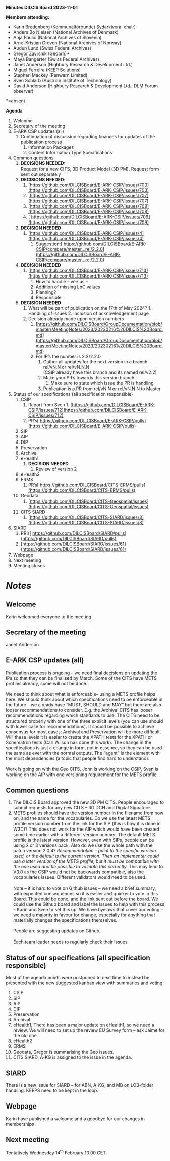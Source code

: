 **Minutes DILCIS Board 2023-11-01**

**Members attending:**



* Karin Bredenberg (Kommunalförbundet Sydarkivera, chair)
* Anders Bo Nielsen (National Archives of Denmark)
* Anja Paulič (National Archives of Slovenia)
* Arne-Kristian Groven (National Archives of Norway)
* Audun Lund (Swiss Federal Archives)
* Gregor Zavrsnik (Geoarh)*
* Maya Bangerter (Swiss Federal Archives)
* Janet Anderson (Highbury Research & Development Ltd.)
* Miguel Ferreira (KEEP Solutions)
* Stephen Mackey (Penwern Limited)
* Sven Schlarb (Austrian Institute of Technology)
* David Anderson (Highbury Research & Development Ltd., DLM Forum observer)

*=absent

**Agenda**

1. Welcome
2. Secretary of the meeting
3. E-ARK CSP updates (all)
    1. Continuation of discussion regarding finances for updates of the publication process
        1. Information Packages
        2. Content Information Type Specifications
4. Common questions
   1. **DECISIONS NEEDED:** \
    Request for a new CITS, 3D Product Model (3D PM), Request form sent out separately
   2. **DECISIONS NEEDED**:
        1. [https://github.com/DILCISBoard/E-ARK-CSIP/issues/703](https://github.com/DILCISBoard/E-ARK-CSIP/issues/703)
        2. [https://github.com/DILCISBoard/E-ARK-CSIP/issues/707](https://github.com/DILCISBoard/E-ARK-CSIP/issues/707)
        3. [https://github.com/DILCISBoard/E-ARK-CSIP/issues/708](https://github.com/DILCISBoard/E-ARK-CSIP/issues/708)
        4. [ https://github.com/DILCISBoard/E-ARK-CSIP/issues/709](https://github.com/DILCISBoard/E-ARK-CSIP/issues/709)
    3. **DECISION NEEDED**
        1. [https://github.com/DILCISBoard/E-ARK-CSIP/issues/4](https://github.com/DILCISBoard/E-ARK-CSIP/issues/4)
            1. Suggestion:[ https://github.com/DILCISBoard/E-ARK-CSIP/compare/master...rel/2.2.0](https://github.com/DILCISBoard/E-ARK-CSIP/compare/master...rel/2.2.0)
    4. **DECISION NEEDED**
        1. [https://github.com/DILCISBoard/E-ARK-CSIP/issues/713](https://github.com/DILCISBoard/E-ARK-CSIP/issues/713)
            1. How to handle – versus –
            2. Addition of missing LoC values
            3. Planning?
            4. Responsible
    5. **DECISION NEEDED**
        1.   What will be part of publication on the 17th of May 2024?
            1. Handling of issues
            2. Inclusion of acknowledgement page
        2. Decision already made upon version numbers
            1. [https://github.com/DILCISBoard/GroupDocumentation/blob/master/MeetingNotes/2023/20230216%20DILCIS%20Board.md](https://github.com/DILCISBoard/GroupDocumentation/blob/master/MeetingNotes/2023/20230216%20DILCIS%20Board.md)
            2. For IP’s the number is 2.2/2.2.0
                1. Gather all updates for the next version in a branch rel/vN.N or rel/vN.N.N \
 (CSIP already have this branch and its named rel/v2.2)
                2. Make your PR’s towards this version branch
                    1.    Make sure to state which issue the PR is handling
                3. Publication is a PR from rel/vN.N or rel/vN.N.N to Master
5. Status of our specifications (all specification responsible)
    1. CSIP
        1.    Report from Sven
            1. [https://github.com/DILCISBoard/E-ARK-CSIP/issues/712](https://github.com/DILCISBoard/E-ARK-CSIP/issues/712)
        2. PR’s[ https://github.com/DILCISBoard/E-ARK-CSIP/pulls](https://github.com/DILCISBoard/E-ARK-CSIP/pulls)
    8. SIP
    9. AIP
    10. DIP
    11.  Preservation
    12. Archival
    13. eHealth1
        1. **DECISION NEEDED**
            1. Review of version 2
    14. eHealth2
    15. ERMS
        1. PR’s[ https://github.com/DILCISBoard/CITS-ERMS/pulls](https://github.com/DILCISBoard/CITS-ERMS/pulls)
    16. Geodata
        1. [https://github.com/DILCISBoard/CITS-Geospatial/issues](https://github.com/DILCISBoard/CITS-Geospatial/issues)
    17. CITS SIARD
        1. [https://github.com/DILCISBoard/CITS-SIARD/issues/8](https://github.com/DILCISBoard/CITS-SIARD/issues/8)
6. SIARD
    1. PR’s[ https://github.com/DILCISBoard/SIARD/pulls](https://github.com/DILCISBoard/SIARD/pulls)<span style="text-decoration:underline;"> </span>
    2. [https://github.com/DILCISBoard/SIARD/issues/61](https://github.com/DILCISBoard/SIARD/issues/61)
7. Webpage
8. Next meeting
9. Meeting closes

#    *Notes*

## **Welcome**
Karin welcomed everyone to the meeting 
## **Secretary of the meeting**
Janet Anderson
## **E-ARK CSP updates (all)**
Publication process is ongoing – we need final decisions on updating the IPs so that they can be finalised by March. Some of the CITS have METS profiles already, some will not be done. \
 \
We need to think about what is enforceable– using a METS profile helps here. We should think about which specifications need to be enforceable in the future – we already have “MUST, SHOULD and MAY” but there are also looser recommendations to consider. E.g. the Archival CITS has looser recommendations regarding which standards to use. The CITS need to be structured properly with one of the three explicit levels (you can use should with lower case for recommendations). It should be possible to achieve consensus for most cases: Archival and Preservation will be more difficult. Will these levels it is easier to create the XPATH tests for the XPATH or Schematron tests (Carl Wilson has done this work). The change in the specifications is just a change in form, not in essence, so they can be used the same as ever with the normal outputs. The “agent” is the element with the most dependencies (a topic that people find hard to understand). \
 \
Work is going on with the Geo CITS, John is working on the CSIP, Sven is working on the AIP with one versioning requirement for the METS profile.
## **Common questions**
   1. The DILCIS Board approved the new 3D PM CITS. People encouraged to submit requests for any new CITS – 3D DCH and Digital Signature.
   2. METS profiles should have the version number in the filename from now on, and the same for the vocabularies. Do we use the latest METS profile version number from the link for the SIP (this is how it is done in W3C)? This does not work for the AIP which would have been created some time earlier with a different version number. The default METS profile is the latest version. However, even with SIPs, people can be using 2 or 3 versions back. Also do we use the whole path with the patch version 2.0.4? _Recommendation – point to the specific version used, or the default is the current version. Then an implementer could use a later version of the METS profile, but it must be compatible with the one used and be possible to validate this correctly._ This may lead to V3.0 as the CSIP would not be backwards compatible, also the vocabularies issues. Different validators would need to be used. \
 \
Note – it is hard to vote on Github issues – we need a brief summary, with expected consequences so it is easier and quicker to vote in this Board. This could be done, and the link sent out before the board. We could use the Github board and label the issues to help with this process – Karin and Sven to set this up. We have byelaws that cover our voting – we need a majority in favour for change, especially for anything that materially changes the specifications themselves. \
  \
People are suggesting updates on Github.  \
 \
Each team leader needs to regularly check their issues.
## Status of our specifications (all specification responsible) 
Most of the agenda points were postponed to next time to instead be presented with the new suggested kanban view with summaries and voting.

1. CSIP
2. SIP
3. AIP
4. DIP
5.  Preservation
6. Archival
7. eHealth1, There has been a major update on eHealth1, so we need a review. We will need to set up the review EU Survey form – ask Jaime for the old one.
8. eHealth2
9. ERMS
10. Geodata, Gregor is summarising the Geo issues. 
11. CITS SIARD, A-KG is assigned to the issue in the agenda.
## SIARD
There is a new issue for SIARD – for ABN, A-KG, and MB on LOB-folder handling. KEEPS need to be kept in the loop.
## Webpage
Karin have published a welcome and a goodbye for our changes in memberships
## Next meeting
Tentatively Wednesday 14<sup>th</sup> February 10.00 CET.
